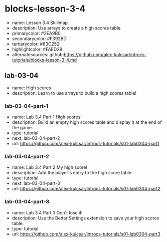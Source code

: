 # blocks-lesson-3-4

* name: Lesson 3.4 Skillmap
* description: Use arrays to create a high scores table.
* primarycolor: #2EA9B0
* secondarycolor: #F392BD
* tertiarycolor: #83C252
* highlightcolor: #FAED28
* alternatesources: github:https://github.com/alex-kulcsar/introcs-tutorials/blocks-lesson-3-4.md

## lab-03-04

* name: High scores
* description: Learn to use arrays to build a high scores table!

### lab-03-04-part-1

* name: Lab 3.4 Part 1 High scores!
* description: Build an empty high scores table and display it at the end of the game.
* type: tutorial
* next: lab-03-04-part-2
* url: https://github.com/alex-kulcsar/introcs-tutorials/s01-lab0304-part1

### lab-03-04-part-2

* name: Lab 3.4 Part 2 My high score!
* description: Add the player's entry to the high score table.
* type: tutorial
* next: lab-03-04-part-3
* url: https://github.com/alex-kulcsar/introcs-tutorials/s01-lab0304-part2

### lab-03-04-part-3

* name: Lab 3.4 Part 3 Don't lose it!
* description: Use the Better Settings extension to save your high scores table.
* type: tutorial
* url: https://github.com/alex-kulcsar/introcs-tutorials/s01-lab0304-part3
